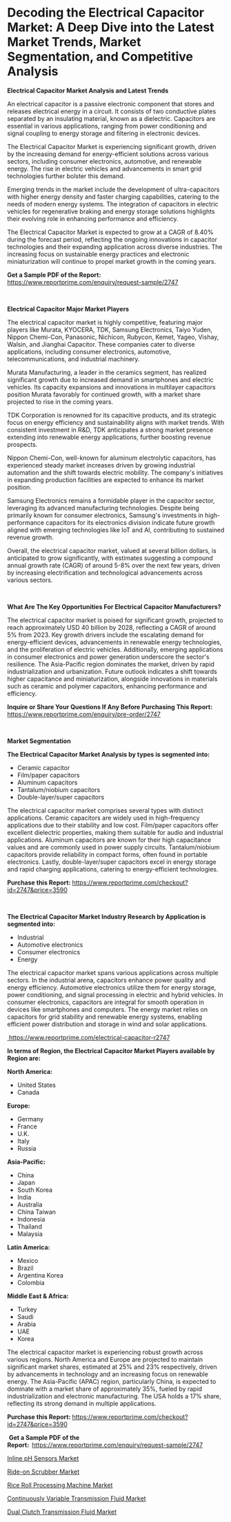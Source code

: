 <p><h1>Decoding the Electrical Capacitor Market: A Deep Dive into the Latest Market Trends, Market Segmentation, and Competitive Analysis</h1></p><p><strong>Electrical Capacitor Market Analysis and Latest Trends</strong></p>
<p><p>An electrical capacitor is a passive electronic component that stores and releases electrical energy in a circuit. It consists of two conductive plates separated by an insulating material, known as a dielectric. Capacitors are essential in various applications, ranging from power conditioning and signal coupling to energy storage and filtering in electronic devices. </p><p>The Electrical Capacitor Market is experiencing significant growth, driven by the increasing demand for energy-efficient solutions across various sectors, including consumer electronics, automotive, and renewable energy. The rise in electric vehicles and advancements in smart grid technologies further bolster this demand. </p><p>Emerging trends in the market include the development of ultra-capacitors with higher energy density and faster charging capabilities, catering to the needs of modern energy systems. The integration of capacitors in electric vehicles for regenerative braking and energy storage solutions highlights their evolving role in enhancing performance and efficiency. </p><p>The Electrical Capacitor Market is expected to grow at a CAGR of 8.40% during the forecast period, reflecting the ongoing innovations in capacitor technologies and their expanding application across diverse industries. The increasing focus on sustainable energy practices and electronic miniaturization will continue to propel market growth in the coming years.</p></p>
<p><strong>Get a Sample PDF of the Report:&nbsp;</strong> <a href="https://www.reportprime.com/enquiry/request-sample/2747">https://www.reportprime.com/enquiry/request-sample/2747</a></p>
<p>&nbsp;</p>
<p><strong>Electrical Capacitor Major Market Players</strong></p>
<p><p>The electrical capacitor market is highly competitive, featuring major players like Murata, KYOCERA, TDK, Samsung Electronics, Taiyo Yuden, Nippon Chemi-Con, Panasonic, Nichicon, Rubycon, Kemet, Yageo, Vishay, Walsin, and Jianghai Capacitor. These companies cater to diverse applications, including consumer electronics, automotive, telecommunications, and industrial machinery.</p><p>Murata Manufacturing, a leader in the ceramics segment, has realized significant growth due to increased demand in smartphones and electric vehicles. Its capacity expansions and innovations in multilayer capacitors position Murata favorably for continued growth, with a market share projected to rise in the coming years.</p><p>TDK Corporation is renowned for its capacitive products, and its strategic focus on energy efficiency and sustainability aligns with market trends. With consistent investment in R&D, TDK anticipates a strong market presence extending into renewable energy applications, further boosting revenue prospects.</p><p>Nippon Chemi-Con, well-known for aluminum electrolytic capacitors, has experienced steady market increases driven by growing industrial automation and the shift towards electric mobility. The company's initiatives in expanding production facilities are expected to enhance its market position.</p><p>Samsung Electronics remains a formidable player in the capacitor sector, leveraging its advanced manufacturing technologies. Despite being primarily known for consumer electronics, Samsung's investments in high-performance capacitors for its electronics division indicate future growth aligned with emerging technologies like IoT and AI, contributing to sustained revenue growth.</p><p>Overall, the electrical capacitor market, valued at several billion dollars, is anticipated to grow significantly, with estimates suggesting a compound annual growth rate (CAGR) of around 5-8% over the next few years, driven by increasing electrification and technological advancements across various sectors.</p></p>
<p>&nbsp;</p>
<p><strong>What Are The Key Opportunities For Electrical Capacitor Manufacturers?</strong></p>
<p><p>The electrical capacitor market is poised for significant growth, projected to reach approximately USD 40 billion by 2028, reflecting a CAGR of around 5% from 2023. Key growth drivers include the escalating demand for energy-efficient devices, advancements in renewable energy technologies, and the proliferation of electric vehicles. Additionally, emerging applications in consumer electronics and power generation underscore the sector's resilience. The Asia-Pacific region dominates the market, driven by rapid industrialization and urbanization. Future outlook indicates a shift towards higher capacitance and miniaturization, alongside innovations in materials such as ceramic and polymer capacitors, enhancing performance and efficiency.</p></p>
<p><strong>Inquire or Share Your Questions If Any Before Purchasing This Report:</strong> <a href="https://www.reportprime.com/enquiry/pre-order/2747">https://www.reportprime.com/enquiry/pre-order/2747</a></p>
<p>&nbsp;</p>
<p><strong>Market Segmentation</strong></p>
<p><strong>The Electrical Capacitor Market Analysis by types is segmented into:</strong></p>
<p><ul><li>Ceramic capacitor</li><li>Film/paper capacitors</li><li>Aluminum capacitors</li><li>Tantalum/niobium capacitors</li><li>Double-layer/super capacitors</li></ul></p>
<p><p>The electrical capacitor market comprises several types with distinct applications. Ceramic capacitors are widely used in high-frequency applications due to their stability and low cost. Film/paper capacitors offer excellent dielectric properties, making them suitable for audio and industrial applications. Aluminum capacitors are known for their high capacitance values and are commonly used in power supply circuits. Tantalum/niobium capacitors provide reliability in compact forms, often found in portable electronics. Lastly, double-layer/super capacitors excel in energy storage and rapid charging applications, catering to energy-efficient technologies.</p></p>
<p><strong>Purchase this Report:&nbsp;</strong><a href="https://www.reportprime.com/checkout?id=2747&price=3590">https://www.reportprime.com/checkout?id=2747&price=3590</a></p>
<p>&nbsp;</p>
<p><strong>The Electrical Capacitor Market Industry Research by Application is segmented into:</strong></p>
<p><ul><li>Industrial</li><li>Automotive electronics</li><li>Consumer electronics</li><li>Energy</li></ul></p>
<p><p>The electrical capacitor market spans various applications across multiple sectors. In the industrial arena, capacitors enhance power quality and energy efficiency. Automotive electronics utilize them for energy storage, power conditioning, and signal processing in electric and hybrid vehicles. In consumer electronics, capacitors are integral for smooth operation in devices like smartphones and computers. The energy market relies on capacitors for grid stability and renewable energy systems, enabling efficient power distribution and storage in wind and solar applications.</p></p>
<p><a href="https://www.reportprime.com/electrical-capacitor-r2747">&nbsp;https://www.reportprime.com/electrical-capacitor-r2747</a></p>
<p><strong>In terms of Region, the Electrical Capacitor Market Players available by Region are:</strong></p>
<p>
    <p> <strong> North America: </strong>
        <ul>
            <li>United States</li>
            <li>Canada</li>
        </ul>
        </p> 
    <p> <strong> Europe: </strong>
        <ul>
            <li>Germany</li>
            <li>France</li>
            <li>U.K.</li>
            <li>Italy</li>
            <li>Russia</li>
        </ul>
        </p> 
    <p> <strong> Asia-Pacific: </strong>
        <ul>
            <li>China</li>
            <li>Japan</li>
            <li>South Korea</li>
            <li>India</li>
            <li>Australia</li>
            <li>China Taiwan</li>
            <li>Indonesia</li>
            <li>Thailand</li>
            <li>Malaysia</li>
        </ul>
        </p> 
    <p> <strong> Latin America: </strong>
        <ul>
            <li>Mexico</li>
            <li>Brazil</li>
            <li>Argentina Korea</li>
            <li>Colombia</li>
        </ul>
        </p> 
    <p> <strong> Middle East & Africa: </strong>
        <ul>
            <li>Turkey</li>
            <li>Saudi</li>
            <li>Arabia</li>
            <li>UAE</li>
            <li>Korea</li>
        </ul>
    </p>
    </p>
<p><p>The electrical capacitor market is experiencing robust growth across various regions. North America and Europe are projected to maintain significant market shares, estimated at 25% and 23% respectively, driven by advancements in technology and an increasing focus on renewable energy. The Asia-Pacific (APAC) region, particularly China, is expected to dominate with a market share of approximately 35%, fueled by rapid industrialization and electronic manufacturing. The USA holds a 17% share, reflecting its strong demand in multiple applications.</p></p>
<p><strong>Purchase this Report: </strong><a href="https://www.reportprime.com/checkout?id=2747&price=3590">https://www.reportprime.com/checkout?id=2747&price=3590</a></p>
<p>&nbsp;<strong>Get a Sample PDF of the Report:&nbsp;&nbsp;</strong><a href="https://www.reportprime.com/enquiry/request-sample/2747">https://www.reportprime.com/enquiry/request-sample/2747</a></p>
<p><strong></strong></p>
<p><p><a href="https://github.com/pizolina/Market-Research-Report-List-6/blob/main/inline-ph-sensors-market.md">Inline pH Sensors Market</a></p><p><a href="https://issuu.com/reportprime-2/docs/ride-on-scrubber-market-size-2030.p_4afebe7d43ad29">Ride-on Scrubber Market</a></p><p><a href="https://issuu.com/reportprime-2/docs/rice-roll-processing-machine-market_599d7399a96ebb">Rice Roll Processing Machine Market</a></p><p><a href="https://www.linkedin.com/pulse/market-forecasting-change-global-continuously-variable-transmission-vs2dc?trackingId=ssc77M6iTISD8NHlA6zMHg%3D%3D">Continuously Variable Transmission Fluid Market</a></p><p><a href="https://www.linkedin.com/pulse/navigating-dual-clutch-transmission-fluid-market-expert-analysis-vm40c?trackingId=DzWF48MsQ6WCXbMfUzTRAg%3D%3D">Dual Clutch Transmission Fluid Market</a></p></p>